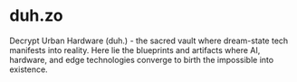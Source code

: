 # duh.zo
Decrypt Urban Hardware (duh.) - the sacred vault where dream-state tech manifests into reality. Here lie the blueprints and artifacts where AI, hardware, and edge technologies converge to birth the impossible into existence.
